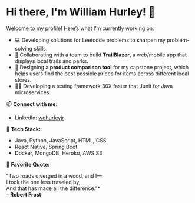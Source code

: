 # Hi there, I'm William Hurley! 👋

Welcome to my profile! Here’s what I’m currently working on:
- 💻 Developing solutions for Leetcode problems to sharpen my problem-solving skills.
- 🌟 Collaborating with a team to build **TrailBlazer**, a web/mobile app that displays local trails and parks.
- 🛒 Designing a **product comparison tool** for my capstone project, which helps users find the best possible prices for items across different local stores.
- 💪🏻 Developing a testing framework 30X faster that Junit for Java microservices.

📫 **Connect with me:**
- LinkedIn: [wdhurleyjr](https://www.linkedin.com/in/wdhurleyjr/)

🚀 **Tech Stack:**
- Java, Python, JavaScript, HTML, CSS
- React Native, Spring Boot
- Docker, MongoDB, Heroku, AWS S3

📖 **Favorite Quote:**

"Two roads diverged in a wood, and I—  
I took the one less traveled by,  
And that has made all the difference."*  
– **Robert Frost**

